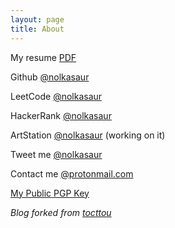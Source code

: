 ```yaml
---
layout: page
title: About
---
```


My resume [PDF](../files/CV_EN.pdf)

Github [@nolkasaur](https://github.com/nolkasaur)

LeetCode [@nolkasaur](https://leetcode.com/nolkasaur/)

HackerRank [@nolkasaur](https://www.hackerrank.com/nolkasaur)

ArtStation [@nolkasaur](https://www.artstation.com/nolkasaur) (working on it)

Tweet me [@nolkasaur](https://twitter.com/nolkasaur)

Contact me [@protonmail.com](mailto:brunofirmino@protonmail.com)

[My Public PGP Key](../files/publickey.txt)

*Blog forked from [tocttou](https://github.com/tocttou/hacker-blog)*
